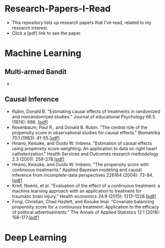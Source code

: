 # Research-Papers-I-Read
- This repository lists up research papers that I've read, related to my research interest.
- Click a [pdf] link to see the paper.

# Machine Learning

## Multi-armed Bandit
- 

## Causal Inference
- Rubin, Donald B. "Estimating causal effects of treatments in randomized and nonrandomized studies." Journal of educational Psychology 66.5 (1974): 688. [[pdf]](http://www.fsb.muohio.edu/lij14/420_paper_Rubin74.pdf)
- Rosenbaum, Paul R., and Donald B. Rubin. "The central role of the propensity score in observational studies for causal effects." Biometrika 70.1 (1983): 41-55.[[pdf]]([https://www.stat.cmu.edu/~ryantibs/journalclub/rosenbaum_1983.pdf](https://watermark.silverchair.com/70-1-41.pdf?token=AQECAHi208BE49Ooan9kkhW_Ercy7Dm3ZL_9Cf3qfKAc485ysgAAAvIwggLuBgkqhkiG9w0BBwagggLfMIIC2wIBADCCAtQGCSqGSIb3DQEHATAeBglghkgBZQMEAS4wEQQMIvJv-u3d6bh49XJXAgEQgIICpSIctbsUhmvSMh0quj4FG-QQzT0woHqRE5Y5JisUq0nKzBY63NdGAj2KJW8auzbztLg15pkiGqrJ8LucH_4-y7PzPLkgTQVW-eV5pwFjjkoOlblPtaeK7bgBQkBleKZyNgEpVkY9DhwwHzpBryjLEIiSoGO_SEyX-QtRhvJgkIvqNpZYDKljlNvVccImanRTUveW4yJcbBAYhUG-CunLh7niUyR1VBVXUe8LikdlD9BurZzmbB5nLOVarVOhjkwdc42Gwrae4HlPm4yCtvdU0IPv-x1xTrWtAsD07cOLArQgNW-7DUpzJMD98Yv0jICnF7oqCdErh8H9MLVh_2r2q_ODfRjzmJ0do6ovtRhAiQx2pI1J3UxVpxExcIa28e0C6qK5r_uKoE7mE8dggDmQSUQi_H_Xopxp76tu3wd6cDPfRRscBWicVsxcAKaJzCso2vZtvqqow_LuzpRGPzJPc6GhVzIvF8hrYOkgOQdCdPJCeOlN2O8B0ehPzHzHTOgvfyKZw54ktt0w2sM_A-OOfbJDEsFd2GPJn6t9emWaAQ5oZdBtuetl9wtSi_R1ugyWyjBv7j-ur2rd7pdZK7X6i0kdv6M62sQ7e_0p0jQKPaDZgt54k1YH2p_FOpKfcy2WmbHbloQ3mp2QB1s6SdRZbuzHaLmy0mtG_0h8pmFSgcMf57GQwhfzv79xwKTwCibkTfEF3NAlO0um5ZRPQyXJ0cOpbeBjtdi4bSmGsj_IP5RRF5woJyfVtwi2UK9aspbzwKdT4nICNFQnezR8Xy6p18pbg5AwEl8ZLBbKoi7dZoGWQMSmV7gLxH281y41MkqEKMmjzK27f44DCLTg6Zdiujtszpe5Nfqpmllz1e_ekg4QrQ2zrn3h1DFUbYBqo1bOKhe6yj-9))
- Hirano, Keisuke, and Guido W. Imbens. "Estimation of causal effects using propensity score weighting: An application to data on right heart catheterization." Health Services and Outcomes research methodology 2.3 (2001): 259-278.[[pdf]](https://scholar.harvard.edu/files/imbens/files/estimation_of_causal_effects_using_propensity_score_weighting_an_application_to_data_on_right_hear_catherization.pdf)
- Hirano, Keisuke, and Guido W. Imbens. "The propensity score with continuous treatments." Applied Bayesian modeling and causal inference from incomplete-data perspectives 226164 (2004): 73-84.[[pdf]](http://rogosateaching.com/somgen290/cc_9.pdf)
- Kreif, Noémi, et al. "Evaluation of the effect of a continuous treatment: a machine learning approach with an application to treatment for traumatic brain injury." Health economics 24.9 (2015): 1213-1228.[[pdf]](https://onlinelibrary.wiley.com/doi/epdf/10.1002/hec.3189)
- Fong, Christian, Chad Hazlett, and Kosuke Imai. "Covariate balancing propensity score for a continuous treatment: Application to the efficacy of political advertisements." The Annals of Applied Statistics 12.1 (2018): 156-177.[[pdf]](https://imai.fas.harvard.edu/research/files/CBGPS.pdf)

# Deep Learning
